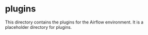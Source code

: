 # plugins

This directory contains the plugins for the Airflow environment. It is a placeholder directory for plugins.
